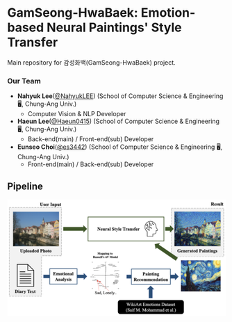 # GamSeong-HwaBaek: Emotion-based Neural Paintings' Style Transfer
Main repository for 감성화백(GamSeong-HwaBaek) project.

### Our Team 
 - **Nahyuk Lee**([@NahyukLEE](https://github.com/NahyukLEE)) (School of Computer Science & Engineering :desktop_computer:, Chung-Ang Univ.)
    - Computer Vision & NLP Developer
 - **Haeun Lee**([@Haeun0415](https://github.com/Haeun0415)) (School of Computer Science & Engineering :desktop_computer:, Chung-Ang Univ.)
    - Back-end(main) / Front-end(sub) Developer
 - **Eunseo Choi**([@es3442](https://github.com/es3442)) (School of Computer Science & Engineering :desktop_computer:, Chung-Ang Univ.)
    - Front-end(main) / Back-end(sub) Developer

## Pipeline
![pipeline](imgs/pipeline.png)
